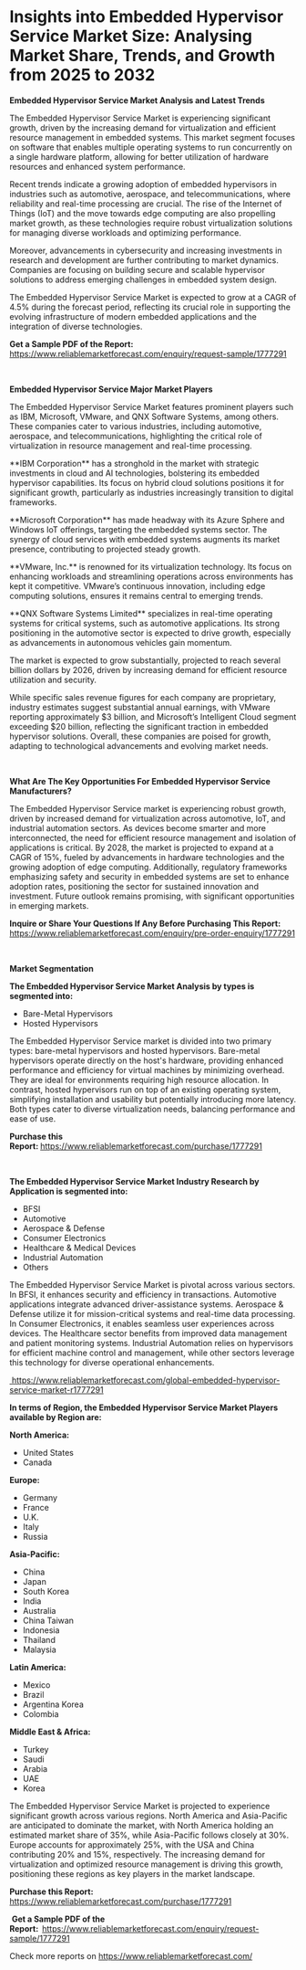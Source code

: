 <p><h1>Insights into Embedded Hypervisor Service Market Size: Analysing Market Share, Trends, and Growth from 2025 to 2032</h1></p><p><strong>Embedded Hypervisor Service Market Analysis and Latest Trends</strong></p>
<p><p>The Embedded Hypervisor Service Market is experiencing significant growth, driven by the increasing demand for virtualization and efficient resource management in embedded systems. This market segment focuses on software that enables multiple operating systems to run concurrently on a single hardware platform, allowing for better utilization of hardware resources and enhanced system performance. </p><p>Recent trends indicate a growing adoption of embedded hypervisors in industries such as automotive, aerospace, and telecommunications, where reliability and real-time processing are crucial. The rise of the Internet of Things (IoT) and the move towards edge computing are also propelling market growth, as these technologies require robust virtualization solutions for managing diverse workloads and optimizing performance.</p><p>Moreover, advancements in cybersecurity and increasing investments in research and development are further contributing to market dynamics. Companies are focusing on building secure and scalable hypervisor solutions to address emerging challenges in embedded system design.</p><p>The Embedded Hypervisor Service Market is expected to grow at a CAGR of 4.5% during the forecast period, reflecting its crucial role in supporting the evolving infrastructure of modern embedded applications and the integration of diverse technologies.</p></p>
<p><strong>Get a Sample PDF of the Report:&nbsp;</strong> <a href="https://www.reliablemarketforecast.com/enquiry/request-sample/1777291?utm_campaign=2949&utm_medium=2&utm_source=Github&utm_content=ia&utm_term=11032025&utm_id=embedded-hypervisor-service">https://www.reliablemarketforecast.com/enquiry/request-sample/1777291</a></p>
<p>&nbsp;</p>
<p><strong>Embedded Hypervisor Service Major Market Players</strong></p>
<p><p>The Embedded Hypervisor Service Market features prominent players such as IBM, Microsoft, VMware, and QNX Software Systems, among others. These companies cater to various industries, including automotive, aerospace, and telecommunications, highlighting the critical role of virtualization in resource management and real-time processing.</p><p>**IBM Corporation** has a stronghold in the market with strategic investments in cloud and AI technologies, bolstering its embedded hypervisor capabilities. Its focus on hybrid cloud solutions positions it for significant growth, particularly as industries increasingly transition to digital frameworks.</p><p>**Microsoft Corporation** has made headway with its Azure Sphere and Windows IoT offerings, targeting the embedded systems sector. The synergy of cloud services with embedded systems augments its market presence, contributing to projected steady growth.</p><p>**VMware, Inc.** is renowned for its virtualization technology. Its focus on enhancing workloads and streamlining operations across environments has kept it competitive. VMware’s continuous innovation, including edge computing solutions, ensures it remains central to emerging trends.</p><p>**QNX Software Systems Limited** specializes in real-time operating systems for critical systems, such as automotive applications. Its strong positioning in the automotive sector is expected to drive growth, especially as advancements in autonomous vehicles gain momentum.</p><p>The market is expected to grow substantially, projected to reach several billion dollars by 2026, driven by increasing demand for efficient resource utilization and security.</p><p>While specific sales revenue figures for each company are proprietary, industry estimates suggest substantial annual earnings, with VMware reporting approximately $3 billion, and Microsoft’s Intelligent Cloud segment exceeding $20 billion, reflecting the significant traction in embedded hypervisor solutions. Overall, these companies are poised for growth, adapting to technological advancements and evolving market needs.</p></p>
<p>&nbsp;</p>
<p><strong>What Are The Key Opportunities For Embedded Hypervisor Service Manufacturers?</strong></p>
<p><p>The Embedded Hypervisor Service market is experiencing robust growth, driven by increased demand for virtualization across automotive, IoT, and industrial automation sectors. As devices become smarter and more interconnected, the need for efficient resource management and isolation of applications is critical. By 2028, the market is projected to expand at a CAGR of 15%, fueled by advancements in hardware technologies and the growing adoption of edge computing. Additionally, regulatory frameworks emphasizing safety and security in embedded systems are set to enhance adoption rates, positioning the sector for sustained innovation and investment. Future outlook remains promising, with significant opportunities in emerging markets.</p></p>
<p><strong>Inquire or Share Your Questions If Any Before Purchasing This Report:</strong> <a href="https://www.reliablemarketforecast.com/enquiry/pre-order-enquiry/1777291?utm_campaign=2949&utm_medium=2&utm_source=Github&utm_content=ia&utm_term=11032025&utm_id=embedded-hypervisor-service">https://www.reliablemarketforecast.com/enquiry/pre-order-enquiry/1777291</a></p>
<p>&nbsp;</p>
<p><strong>Market Segmentation</strong></p>
<p><strong>The Embedded Hypervisor Service Market Analysis by types is segmented into:</strong></p>
<p><ul><li>Bare-Metal Hypervisors</li><li>Hosted Hypervisors</li></ul></p>
<p><p>The Embedded Hypervisor Service market is divided into two primary types: bare-metal hypervisors and hosted hypervisors. Bare-metal hypervisors operate directly on the host's hardware, providing enhanced performance and efficiency for virtual machines by minimizing overhead. They are ideal for environments requiring high resource allocation. In contrast, hosted hypervisors run on top of an existing operating system, simplifying installation and usability but potentially introducing more latency. Both types cater to diverse virtualization needs, balancing performance and ease of use.</p></p>
<p><strong>Purchase this Report:&nbsp;</strong><a href="https://www.reliablemarketforecast.com/purchase/1777291?utm_campaign=2949&utm_medium=2&utm_source=Github&utm_content=ia&utm_term=11032025&utm_id=embedded-hypervisor-service">https://www.reliablemarketforecast.com/purchase/1777291</a></p>
<p>&nbsp;</p>
<p><strong>The Embedded Hypervisor Service Market Industry Research by Application is segmented into:</strong></p>
<p><ul><li>BFSI</li><li>Automotive</li><li>Aerospace & Defense</li><li>Consumer Electronics</li><li>Healthcare & Medical Devices</li><li>Industrial Automation</li><li>Others</li></ul></p>
<p><p>The Embedded Hypervisor Service Market is pivotal across various sectors. In BFSI, it enhances security and efficiency in transactions. Automotive applications integrate advanced driver-assistance systems. Aerospace & Defense utilize it for mission-critical systems and real-time data processing. In Consumer Electronics, it enables seamless user experiences across devices. The Healthcare sector benefits from improved data management and patient monitoring systems. Industrial Automation relies on hypervisors for efficient machine control and management, while other sectors leverage this technology for diverse operational enhancements.</p></p>
<p><a href="https://www.reliablemarketforecast.com/global-embedded-hypervisor-service-market-r1777291?utm_campaign=2949&utm_medium=2&utm_source=Github&utm_content=ia&utm_term=11032025&utm_id=embedded-hypervisor-service">&nbsp;https://www.reliablemarketforecast.com/global-embedded-hypervisor-service-market-r1777291</a></p>
<p><strong>In terms of Region, the Embedded Hypervisor Service Market Players available by Region are:</strong></p>
<p>
    <p> <strong> North America: </strong>
        <ul>
            <li>United States</li>
            <li>Canada</li>
        </ul>
        </p> 
    <p> <strong> Europe: </strong>
        <ul>
            <li>Germany</li>
            <li>France</li>
            <li>U.K.</li>
            <li>Italy</li>
            <li>Russia</li>
        </ul>
        </p> 
    <p> <strong> Asia-Pacific: </strong>
        <ul>
            <li>China</li>
            <li>Japan</li>
            <li>South Korea</li>
            <li>India</li>
            <li>Australia</li>
            <li>China Taiwan</li>
            <li>Indonesia</li>
            <li>Thailand</li>
            <li>Malaysia</li>
        </ul>
        </p> 
    <p> <strong> Latin America: </strong>
        <ul>
            <li>Mexico</li>
            <li>Brazil</li>
            <li>Argentina Korea</li>
            <li>Colombia</li>
        </ul>
        </p> 
    <p> <strong> Middle East & Africa: </strong>
        <ul>
            <li>Turkey</li>
            <li>Saudi</li>
            <li>Arabia</li>
            <li>UAE</li>
            <li>Korea</li>
        </ul>
    </p>
    </p>
<p><p>The Embedded Hypervisor Service Market is projected to experience significant growth across various regions. North America and Asia-Pacific are anticipated to dominate the market, with North America holding an estimated market share of 35%, while Asia-Pacific follows closely at 30%. Europe accounts for approximately 25%, with the USA and China contributing 20% and 15%, respectively. The increasing demand for virtualization and optimized resource management is driving this growth, positioning these regions as key players in the market landscape.</p></p>
<p><strong>Purchase this Report: </strong><a href="https://www.reliablemarketforecast.com/purchase/1777291?utm_campaign=2949&utm_medium=2&utm_source=Github&utm_content=ia&utm_term=11032025&utm_id=embedded-hypervisor-service">https://www.reliablemarketforecast.com/purchase/1777291</a></p>
<p>&nbsp;<strong>Get a Sample PDF of the Report:&nbsp;&nbsp;</strong><a href="https://www.reliablemarketforecast.com/enquiry/request-sample/1777291?utm_campaign=2949&utm_medium=2&utm_source=Github&utm_content=ia&utm_term=11032025&utm_id=embedded-hypervisor-service">https://www.reliablemarketforecast.com/enquiry/request-sample/1777291</a></p>
<p><strong></strong></p>
<p>Check more reports on <a href="https://www.reliablemarketforecast.com/?utm_campaign=2949&utm_medium=2&utm_source=Github&utm_content=ia&utm_term=11032025&utm_id=embedded-hypervisor-service">https://www.reliablemarketforecast.com/</a></p>